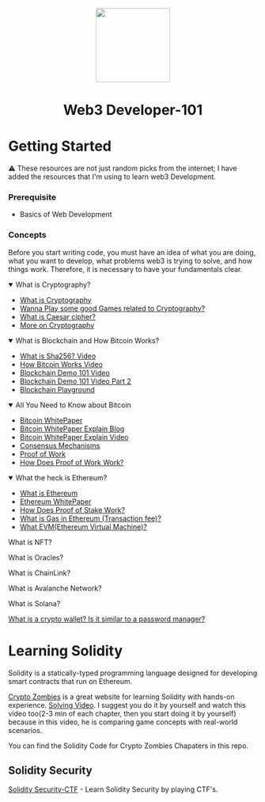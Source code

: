 <div align='center'>
    <p align='center'><img src='./img/logo.png' height='150px' width='150px'></p>
    <h1 align='center'>Web3 Developer-101</h1>
</div>

# Getting Started

⚠️ These resources are not just random picks from the internet; I have added the resources that I'm using to learn web3 Development.

### Prerequisite
- Basics of Web Development

### Concepts 
Before you start writing code, you must have an idea of what you are doing, what you want to develop, what problems web3 is trying to solve, and how things work. Therefore, it is necessary to have your fundamentals clear.

<details open>
<summary>What is Cryptography?</summary>

- [What is Cryptography](https://chat.openai.com/share/5080537c-a8d8-4e0f-9583-3fd97aad715f)
- [Wanna Play some good Games related to Cryptography?](https://cryptohack.org/courses/intro/course_details/)
- [What is Caesar cipher?](https://en.wikipedia.org/wiki/Caesar_cipher)
- [More on Cryptography](https://cryptohack.org/courses/)
</details>

<details open>
<summary>What is Blockchain and How Bitcoin Works?</summary>

- [What is Sha256? Video](https://www.youtube.com/watch?v=orIgy2MjqrA&t=204s)
- [How Bitcoin Works Video](https://www.youtube.com/watch?v=bBC-nXj3Ng4&t=1026s)
- [Blockchain Demo 101 Video](https://www.youtube.com/watch?v=_160oMzblY8&t=2s)
- [Blockchain Demo 101 Video Part 2](https://www.youtube.com/watch?v=xIDL_akeras&t=41s)
- [Blockchain Playground](https://andersbrownworth.com/blockchain/hash)
</details>

<details open>
<summary>All You Need to Know about Bitcoin</summary>

- [Bitcoin WhitePaper](https://bitcoin.org/bitcoin.pdf)
- [Bitcoin WhitePaper Explain Blog](https://medium.com/coinmonks/bitcoin-white-paper-explained-part-1-4-16cba783146a)
- [Bitcoin WhitePaper Explain Video](https://www.youtube.com/watch?v=NoqNhWnjE1Q)
- [Consensus Mechanisms](https://blockworks.co/news/consensus-mechanisms-guide)
- [Proof of Work](https://blockworks.co/news/what-is-proof-of-work)
- [How Does Proof of Work Work?](https://learnweb3.io/degrees/ethereum-developer-degree/sophomore/how-does-proof-of-work-work)
</details>

<details open>
<summary>What the heck is Ethereum?</summary>

- [What is Ethereum](https://aws.amazon.com/blockchain/what-is-ethereum/)
- [Ethereum WhitePaper](https://ethereum.org/669c9e2e2027310b6b3cdce6e1c52962/Ethereum_Whitepaper_-_Buterin_2014.pdf)
- [How Does Proof of Stake Work?](https://learnweb3.io/degrees/ethereum-developer-degree/sophomore/how-does-proof-of-stake-work)
- [What is Gas in Ethereum (Transaction fee)?](https://ethereum.org/en/developers/docs/gas/)
- [What EVM(Ethereum Virtual Machine)?](https://ethereum.org/en/developers/docs/evm/)
</details>

What is NFT?

What is Oracles?

What is ChainLink?

What is Avalanche Network?

What is Solana?

[What is a crypto wallet? Is it similar to a password manager?](https://www.coinbase.com/en-gb/learn/crypto-basics/what-is-a-crypto-wallet)

# Learning Solidity
Solidity is a statically-typed programming language designed for developing smart contracts that run on Ethereum.

[Crypto Zombies](https://cryptozombies.io/en/solidity) is a great website for learning Solidity with hands-on experience. [Solving Video](https://www.youtube.com/watch?v=ERAxd8gl1Eg&t=7079s). I suggest you do it by yourself and watch this video too(2-3 min of each chapter, then you start doing it by yourself) because in this video, he is comparing game concepts with real-world scenarios.

You can find the Solidity Code for Crypto Zombies Chapaters in this repo.

## Solidity Security
[Solidity Security-CTF](https://ethernaut.openzeppelin.com/) - Learn Solidity Security by playing CTF's.


